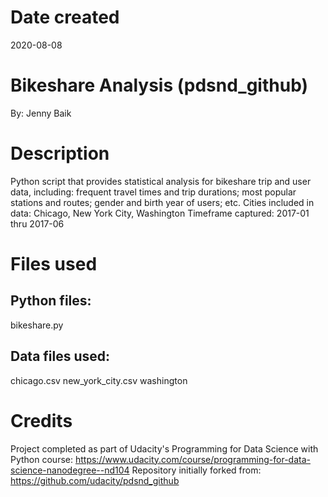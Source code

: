 # Date created
2020-08-08

# Bikeshare Analysis (pdsnd_github)
By: Jenny Baik

# Description
Python script that provides statistical analysis for bikeshare trip and user data, including: frequent travel times and trip durations; most popular stations and routes; gender and birth year of users; etc.
Cities included in data: Chicago, New York City, Washington
Timeframe captured: 2017-01 thru 2017-06

# Files used
## Python files:
bikeshare.py

## Data files used:
chicago.csv
new_york_city.csv
washington

# Credits
Project completed as part of Udacity's Programming for Data Science with Python course: https://www.udacity.com/course/programming-for-data-science-nanodegree--nd104
Repository initially forked from: https://github.com/udacity/pdsnd_github
